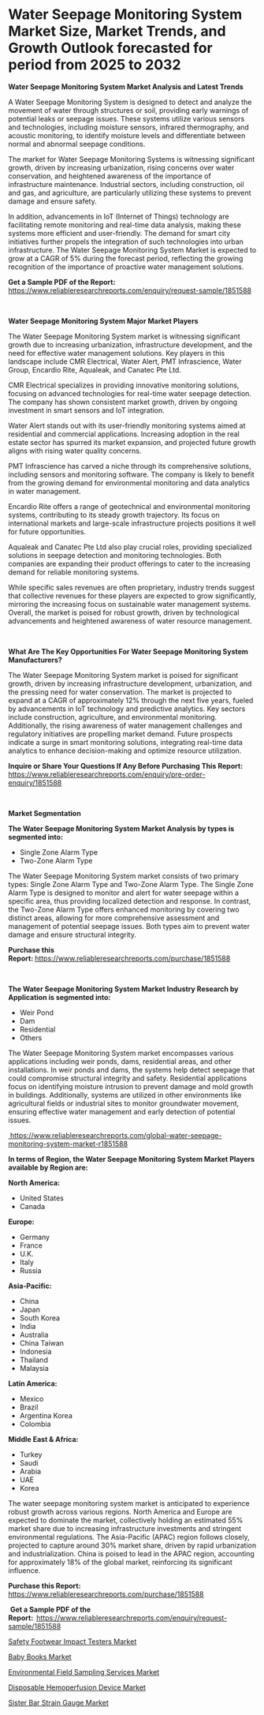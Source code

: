 <p><h1>Water Seepage Monitoring System Market Size, Market Trends, and Growth Outlook forecasted for period from 2025 to 2032</h1></p><p><strong>Water Seepage Monitoring System Market Analysis and Latest Trends</strong></p>
<p><p>A Water Seepage Monitoring System is designed to detect and analyze the movement of water through structures or soil, providing early warnings of potential leaks or seepage issues. These systems utilize various sensors and technologies, including moisture sensors, infrared thermography, and acoustic monitoring, to identify moisture levels and differentiate between normal and abnormal seepage conditions. </p><p>The market for Water Seepage Monitoring Systems is witnessing significant growth, driven by increasing urbanization, rising concerns over water conservation, and heightened awareness of the importance of infrastructure maintenance. Industrial sectors, including construction, oil and gas, and agriculture, are particularly utilizing these systems to prevent damage and ensure safety. </p><p>In addition, advancements in IoT (Internet of Things) technology are facilitating remote monitoring and real-time data analysis, making these systems more efficient and user-friendly. The demand for smart city initiatives further propels the integration of such technologies into urban infrastructure. The Water Seepage Monitoring System Market is expected to grow at a CAGR of 5% during the forecast period, reflecting the growing recognition of the importance of proactive water management solutions.</p></p>
<p><strong>Get a Sample PDF of the Report:&nbsp;</strong> <a href="https://www.reliableresearchreports.com/enquiry/request-sample/1851588?utm_campaign=16&utm_medium=2&utm_source=Github&utm_content=ia&utm_term=07012025&utm_id=water-seepage-monitoring-system">https://www.reliableresearchreports.com/enquiry/request-sample/1851588</a></p>
<p>&nbsp;</p>
<p><strong>Water Seepage Monitoring System Major Market Players</strong></p>
<p><p>The Water Seepage Monitoring System market is witnessing significant growth due to increasing urbanization, infrastructure development, and the need for effective water management solutions. Key players in this landscape include CMR Electrical, Water Alert, PMT Infrascience, Water Group, Encardio Rite, Aqualeak, and Canatec Pte Ltd.</p><p>CMR Electrical specializes in providing innovative monitoring solutions, focusing on advanced technologies for real-time water seepage detection. The company has shown consistent market growth, driven by ongoing investment in smart sensors and IoT integration.</p><p>Water Alert stands out with its user-friendly monitoring systems aimed at residential and commercial applications. Increasing adoption in the real estate sector has spurred its market expansion, and projected future growth aligns with rising water quality concerns.</p><p>PMT Infrascience has carved a niche through its comprehensive solutions, including sensors and monitoring software. The company is likely to benefit from the growing demand for environmental monitoring and data analytics in water management.</p><p>Encardio Rite offers a range of geotechnical and environmental monitoring systems, contributing to its steady growth trajectory. Its focus on international markets and large-scale infrastructure projects positions it well for future opportunities.</p><p>Aqualeak and Canatec Pte Ltd also play crucial roles, providing specialized solutions in seepage detection and monitoring technologies. Both companies are expanding their product offerings to cater to the increasing demand for reliable monitoring systems.</p><p>While specific sales revenues are often proprietary, industry trends suggest that collective revenues for these players are expected to grow significantly, mirroring the increasing focus on sustainable water management systems. Overall, the market is poised for robust growth, driven by technological advancements and heightened awareness of water resource management.</p></p>
<p>&nbsp;</p>
<p><strong>What Are The Key Opportunities For Water Seepage Monitoring System Manufacturers?</strong></p>
<p><p>The Water Seepage Monitoring System market is poised for significant growth, driven by increasing infrastructure development, urbanization, and the pressing need for water conservation. The market is projected to expand at a CAGR of approximately 12% through the next five years, fueled by advancements in IoT technology and predictive analytics. Key sectors include construction, agriculture, and environmental monitoring. Additionally, the rising awareness of water management challenges and regulatory initiatives are propelling market demand. Future prospects indicate a surge in smart monitoring solutions, integrating real-time data analytics to enhance decision-making and optimize resource utilization.</p></p>
<p><strong>Inquire or Share Your Questions If Any Before Purchasing This Report:</strong> <a href="https://www.reliableresearchreports.com/enquiry/pre-order-enquiry/1851588?utm_campaign=16&utm_medium=2&utm_source=Github&utm_content=ia&utm_term=07012025&utm_id=water-seepage-monitoring-system">https://www.reliableresearchreports.com/enquiry/pre-order-enquiry/1851588</a></p>
<p>&nbsp;</p>
<p><strong>Market Segmentation</strong></p>
<p><strong>The Water Seepage Monitoring System Market Analysis by types is segmented into:</strong></p>
<p><ul><li>Single Zone Alarm Type</li><li>Two-Zone Alarm Type</li></ul></p>
<p><p>The Water Seepage Monitoring System market consists of two primary types: Single Zone Alarm Type and Two-Zone Alarm Type. The Single Zone Alarm Type is designed to monitor and alert for water seepage within a specific area, thus providing localized detection and response. In contrast, the Two-Zone Alarm Type offers enhanced monitoring by covering two distinct areas, allowing for more comprehensive assessment and management of potential seepage issues. Both types aim to prevent water damage and ensure structural integrity.</p></p>
<p><strong>Purchase this Report:&nbsp;</strong><a href="https://www.reliableresearchreports.com/purchase/1851588?utm_campaign=16&utm_medium=2&utm_source=Github&utm_content=ia&utm_term=07012025&utm_id=water-seepage-monitoring-system">https://www.reliableresearchreports.com/purchase/1851588</a></p>
<p>&nbsp;</p>
<p><strong>The Water Seepage Monitoring System Market Industry Research by Application is segmented into:</strong></p>
<p><ul><li>Weir Pond</li><li>Dam</li><li>Residential</li><li>Others</li></ul></p>
<p><p>The Water Seepage Monitoring System market encompasses various applications including weir ponds, dams, residential areas, and other installations. In weir ponds and dams, the systems help detect seepage that could compromise structural integrity and safety. Residential applications focus on identifying moisture intrusion to prevent damage and mold growth in buildings. Additionally, systems are utilized in other environments like agricultural fields or industrial sites to monitor groundwater movement, ensuring effective water management and early detection of potential issues.</p></p>
<p><a href="https://www.reliableresearchreports.com/global-water-seepage-monitoring-system-market-r1851588?utm_campaign=16&utm_medium=2&utm_source=Github&utm_content=ia&utm_term=07012025&utm_id=water-seepage-monitoring-system">&nbsp;https://www.reliableresearchreports.com/global-water-seepage-monitoring-system-market-r1851588</a></p>
<p><strong>In terms of Region, the Water Seepage Monitoring System Market Players available by Region are:</strong></p>
<p>
    <p> <strong> North America: </strong>
        <ul>
            <li>United States</li>
            <li>Canada</li>
        </ul>
        </p> 
    <p> <strong> Europe: </strong>
        <ul>
            <li>Germany</li>
            <li>France</li>
            <li>U.K.</li>
            <li>Italy</li>
            <li>Russia</li>
        </ul>
        </p> 
    <p> <strong> Asia-Pacific: </strong>
        <ul>
            <li>China</li>
            <li>Japan</li>
            <li>South Korea</li>
            <li>India</li>
            <li>Australia</li>
            <li>China Taiwan</li>
            <li>Indonesia</li>
            <li>Thailand</li>
            <li>Malaysia</li>
        </ul>
        </p> 
    <p> <strong> Latin America: </strong>
        <ul>
            <li>Mexico</li>
            <li>Brazil</li>
            <li>Argentina Korea</li>
            <li>Colombia</li>
        </ul>
        </p> 
    <p> <strong> Middle East & Africa: </strong>
        <ul>
            <li>Turkey</li>
            <li>Saudi</li>
            <li>Arabia</li>
            <li>UAE</li>
            <li>Korea</li>
        </ul>
    </p>
    </p>
<p><p>The water seepage monitoring system market is anticipated to experience robust growth across various regions. North America and Europe are expected to dominate the market, collectively holding an estimated 55% market share due to increasing infrastructure investments and stringent environmental regulations. The Asia-Pacific (APAC) region follows closely, projected to capture around 30% market share, driven by rapid urbanization and industrialization. China is poised to lead in the APAC region, accounting for approximately 18% of the global market, reinforcing its significant influence.</p></p>
<p><strong>Purchase this Report: </strong><a href="https://www.reliableresearchreports.com/purchase/1851588?utm_campaign=16&utm_medium=2&utm_source=Github&utm_content=ia&utm_term=07012025&utm_id=water-seepage-monitoring-system">https://www.reliableresearchreports.com/purchase/1851588</a></p>
<p>&nbsp;<strong>Get a Sample PDF of the Report:&nbsp;&nbsp;</strong><a href="https://www.reliableresearchreports.com/enquiry/request-sample/1851588?utm_campaign=16&utm_medium=2&utm_source=Github&utm_content=ia&utm_term=07012025&utm_id=water-seepage-monitoring-system">https://www.reliableresearchreports.com/enquiry/request-sample/1851588</a></p>
<p><strong></strong></p>
<p><p><a href="https://github.com/JosephineMcguire65/Market-Research-Report-List-1/blob/main/safety-footwear-impact-testers-market.md?utm_campaign=16&utm_medium=2&utm_source=Github&utm_content=ia&utm_term=07012025&utm_id=water-seepage-monitoring-system">Safety Footwear Impact Testers Market</a></p><p><a href="https://github.com/jerhoskinson197676/Market-Research-Report-List-1/blob/main/baby-books-market.md?utm_campaign=16&utm_medium=2&utm_source=Github&utm_content=ia&utm_term=07012025&utm_id=water-seepage-monitoring-system">Baby Books Market</a></p><p><a href="https://github.com/norbeludie83/Market-Research-Report-List-1/blob/main/environmental-field-sampling-services-market.md?utm_campaign=16&utm_medium=2&utm_source=Github&utm_content=ia&utm_term=07012025&utm_id=water-seepage-monitoring-system">Environmental Field Sampling Services Market</a></p><p><a href="https://github.com/mezokathleen834/Market-Research-Report-List-1/blob/main/disposable-hemoperfusion-device-market.md?utm_campaign=16&utm_medium=2&utm_source=Github&utm_content=ia&utm_term=07012025&utm_id=water-seepage-monitoring-system">Disposable Hemoperfusion Device Market</a></p><p><a href="https://github.com/shirleenfraker87/Market-Research-Report-List-1/blob/main/sister-bar-strain-gauge-market.md?utm_campaign=16&utm_medium=2&utm_source=Github&utm_content=ia&utm_term=07012025&utm_id=water-seepage-monitoring-system">Sister Bar Strain Gauge Market</a></p></p>